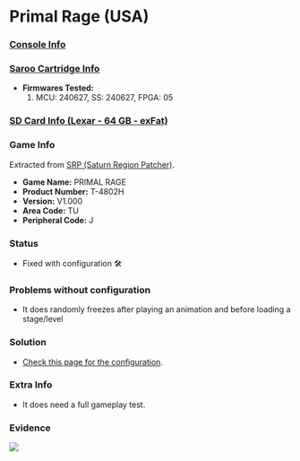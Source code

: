 # Primal Rage (USA)

### [Console Info](../../../../../Info/Consoles/VA13/README.md)

### [Saroo Cartridge Info](../../../../../Info/Cartridges/RetroGameParadiseStore/1.32F/README.md)

- <b>Firmwares Tested:</b>
  1. MCU: 240627, SS: 240627, FPGA: 05

### [SD Card Info (Lexar - 64 GB - exFat)](../../../../../Info/SdCards/Lexar/64GB/exfat/README.md)

### Game Info

Extracted from [SRP (Saturn Region Patcher)](https://segaxtreme.net/resources/saturn-region-patcher.81/download).

- <b>Game Name:</b> PRIMAL RAGE
- <b>Product Number:</b> T-4802H
- <b>Version:</b> V1.000
- <b>Area Code:</b> TU
- <b>Peripheral Code:</b> J

### Status

- Fixed with configuration :hammer_and_wrench:

### Problems without configuration

- It does randomly freezes after playing an animation and before loading a stage/level

### Solution

- [Check this page for the configuration](https://github.com/williamdsw/saroo-configuration-list/blob/master/Regions/Retails/USA/T-4802H/README.md).

### Extra Info

- It does need a full gameplay test.

### Evidence

[![](https://img.youtube.com/vi/5zFSAxBXiSU/0.jpg)](https://www.youtube.com/watch?v=5zFSAxBXiSU)
